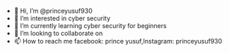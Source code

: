 - 👋 Hi, I’m @princeyusuf930
- 👀 I’m interested in cyber security
- 🌱 I’m currently learning cyber security for beginners
- 💞️ I’m looking to collaborate on 
- 📫 How to reach me facebook: prince yusuf,Instagram: princeyusuf930

<!---
princeyusuf930/princeyusuf930 is a ✨ special ✨ repository because its `README.md` (this file) appears on your GitHub profile.
You can click the Preview link to take a look at your changes.
--->
